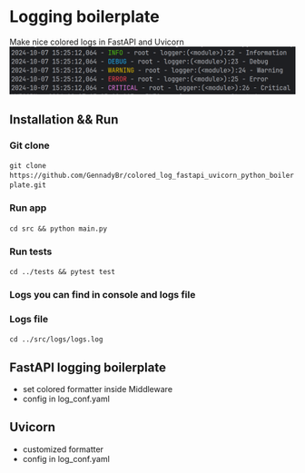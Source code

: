 # Logging boilerplate

Make nice colored logs in FastAPI and Uvicorn
![colored logs.png](src%2Fcore%2Fcolored%20logs.png)

## Installation && Run
### Git clone
```git clone https://github.com/GennadyBr/colored_log_fastapi_uvicorn_python_boilerplate.git```

### Run app
```cd src && python main.py```

### Run tests
```cd ../tests && pytest test```

### Logs you can find in console and logs file

### Logs file
```cd ../src/logs/logs.log```

## FastAPI logging boilerplate
- set colored formatter inside Middleware
- config in log_conf.yaml

## Uvicorn
- customized formatter
- config in log_conf.yaml
